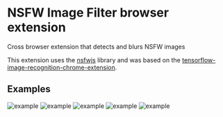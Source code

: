 # NSFW Image Filter browser extension
Cross browser extension that detects and blurs NSFW images

This extension uses the [nsfwjs](https://github.com/infinitered/nsfwjs) library and was based on the [tensorflow-image-recognition-chrome-extension](https://github.com/JK0N/tensorflow-image-recognition-chrome-extension).

## Examples

![example](https://raw.githubusercontent.com/GramThanos/NSFW-Image-Filter-Browser-Extension/examples/Screenshot-1.png)
![example](https://raw.githubusercontent.com/GramThanos/NSFW-Image-Filter-Browser-Extension/examples/Screenshot-2.png)
![example](https://raw.githubusercontent.com/GramThanos/NSFW-Image-Filter-Browser-Extension/examples/Screenshot-3.png)
![example](https://raw.githubusercontent.com/GramThanos/NSFW-Image-Filter-Browser-Extension/examples/Screenshot-4.png)
![example](https://raw.githubusercontent.com/GramThanos/NSFW-Image-Filter-Browser-Extension/examples/Screenshot-5.png)

